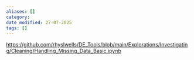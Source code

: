 ```yaml
---
aliases: []
category:
date modified: 27-07-2025
tags: []
---
```

https://github.com/rhyslwells/DE_Tools/blob/main/Explorations/Investigating/Cleaning/Handling_Missing_Data_Basic.ipynb